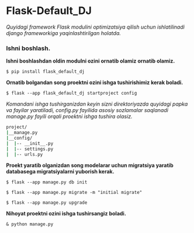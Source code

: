 # Flask-Default_DJ

*Quyidagi framework Flask modulini optimizatsiya qilish uchun ishlatilinadi django frameworkiga yaqinlashtirilgan holatda.*

### Ishni boshlash.

**Ishni boshlashdan oldin modulni ozini ornatib olamiz ornatib olamiz.**

```console
$ pip install flask_default_dj
```

**Ornatib bolgandan song proektni ozini ishga tushirishimiz kerak boladi.**

```console
$ flask --app flask_default_dj startproject config
```
*Komandani ishga tushirganizdan keyin sizni direktoriyazda quyidagi papka va fayilar yaratiladi, config.py fayilida asosiy sozlamalar saqlanadi manage.py fayili orqali proektni ishga tushira olasiz.*

```bash
project/
|__manage.py
|__config/
|  |-- __init__.py
|  |-- settings.py
|  |-- urls.py
```

**Proekt yaratib olganizdan song modelarar uchun migratsiya yaratib databasega migratsiyalarni yuborish kerak.**
```console
$ flask --app manage.py db init
```
```console
$ flask --app manage.py migrate -m "initial migrate"
```
```console
$ flask --app manage.py upgrade
```
**Nihoyat proektni ozini ishga tushirsangiz boladi.**
```
& python manage.py
```